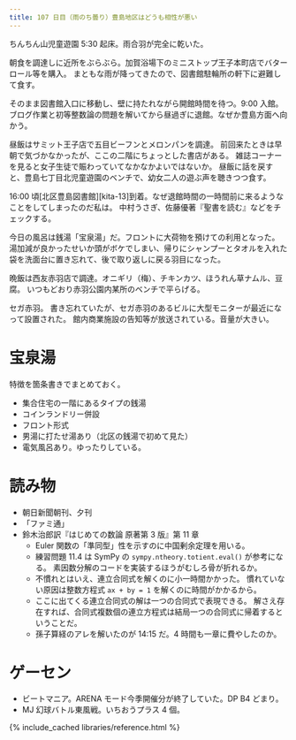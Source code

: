 ```yaml
---
title: 107 日目（雨のち曇り）豊島地区はどうも相性が悪い
---
```


ちんちん山児童遊園 5:30 起床。雨合羽が完全に乾いた。

朝食を調達しに近所をぶらぶら。加賀浴場下のミニストップ王子本町店でバターロール等を購入。
まともな雨が降ってきたので、図書館駐輪所の軒下に避難して食す。

そのまま図書館入口に移動し、壁に持たれながら開館時間を待つ。9:00 入館。
ブログ作業と初等整数論の問題を解いてから昼過ぎに退館。なぜか豊島方面へ向かう。

昼飯はサミット王子店で五目ビーフンとメロンパンを調達。
前回来たときは早朝で気づかなかったが、ここの二階にちょっとした書店がある。
雑誌コーナーを見ると女子生徒で賑わっていてなかなかよいではないか。
昼飯に話を戻すと、豊島七丁目北児童遊園のベンチで、幼女二人の遊ぶ声を聴きつつ食す。

16:00 頃[北区豊島図書館][kita-13]到着。なぜ退館時間の一時間前に来るようなことをしてしまったのだ私は。
中村うさぎ、佐藤優著『聖書を読む』などをチェックする。

今日の風呂は銭湯「宝泉湯」だ。フロントに大荷物を預けての利用となった。
湯加減が良かったせいか頭がボケでしまい、帰りにシャンプーとタオルを入れた袋を洗面台に置き忘れて、後で取り返しに戻る羽目になった。

晩飯は西友赤羽店で調達。オニギリ（梅）、チキンカツ、ほうれん草ナムル、豆腐。
いつもどおり赤羽公園内某所のベンチで平らげる。

セガ赤羽。
書き忘れていたが、セガ赤羽のあるビルに大型モニターが最近になって設置された。
館内商業施設の告知等が放送されている。音量が大きい。

# 宝泉湯

特徴を箇条書きでまとめておく。

* 集合住宅の一階にあるタイプの銭湯
* コインランドリー併設
* フロント形式
* 男湯に打たせ湯あり（北区の銭湯で初めて見た）
* 電気風呂あり。ゆったりしている。

# 読み物

* 朝日新聞朝刊、夕刊
* 「ファミ通」
* 鈴木治郎訳『はじめての数論 原著第 3 版』第 11 章
  * Euler 関数の「準同型」性を示すのに中国剰余定理を用いる。
  * 練習問題 11.4 は SymPy の `sympy.ntheory.totient.eval()` が参考になる。
    素因数分解のコードを実装するほうがむしろ骨が折れるか。
  * 不慣れとはいえ、連立合同式を解くのに小一時間かかった。
    慣れていない原因は整数方程式 `ax + by = 1` を解くのに時間がかかるから。
  * ここに出てくる連立合同式の解は一つの合同式で表現できる。
    解さえ存在すれば、合同式複数個の連立方程式は結局一つの合同式に帰着するということだ。
  * 孫子算経のアレを解いたのが 14:15 だ。4 時間も一章に費やしたのか。

# ゲーセン

* ビートマニア。ARENA モード今季開催分が終了していた。DP B4 どまり。
* MJ 幻球バトル東風戦。いちおうプラス 4 個。

{% include_cached libraries/reference.html %}
